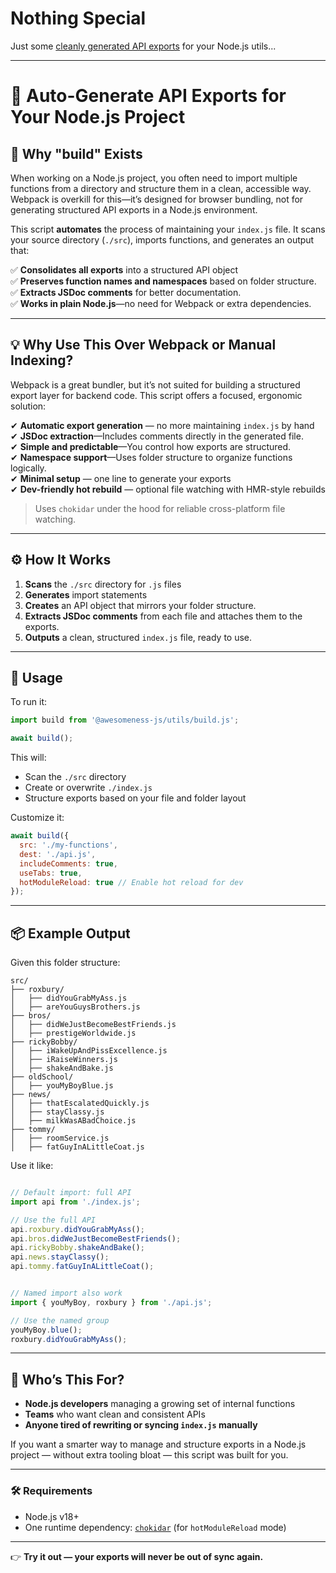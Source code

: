 # Nothing Special

Just some <u>cleanly generated API exports</u> for your Node.js utils...

---

# 🚀 Auto-Generate API Exports for Your Node.js Project  

## 📌 Why "build" Exists  

When working on a Node.js project, you often need to import multiple functions from a directory and structure them in a clean, accessible way. Webpack is overkill for this—it’s designed for browser bundling, not for generating structured API exports in a Node.js environment. 

This script **automates** the process of maintaining your `index.js` file. It scans your source directory (`./src`), imports functions, and generates an output that:  

✅ **Consolidates all exports** into a structured API object  
✅ **Preserves function names and namespaces** based on folder structure.  
✅ **Extracts JSDoc comments** for better documentation.  
✅ **Works in plain Node.js**—no need for Webpack or extra dependencies.   

---

## 💡 Why Use This Over Webpack or Manual Indexing?  

Webpack is a great bundler, but it’s not suited for building a structured export layer for backend code. This script offers a focused, ergonomic solution:  

✔ **Automatic export generation** — no more maintaining `index.js` by hand  
✔ **JSDoc extraction**—Includes comments directly in the generated file.  
✔ **Simple and predictable**—You control how exports are structured.  
✔ **Namespace support**—Uses folder structure to organize functions logically.  
✔ **Minimal setup** — one line to generate your exports  
✔ **Dev-friendly hot rebuild** — optional file watching with HMR-style rebuilds  

> Uses `chokidar` under the hood for reliable cross-platform file watching.

---

## ⚙️ How It Works  

1. **Scans** the `./src` directory for `.js` files  
2. **Generates** import statements  
3. **Creates** an API object that mirrors your folder structure.  
4. **Extracts JSDoc comments** from each file and attaches them to the exports.  
5. **Outputs** a clean, structured `index.js` file, ready to use.  

---

## 🔧 Usage  

To run it:

```js
import build from '@awesomeness-js/utils/build.js';

await build();
```

This will:
- Scan the `./src` directory
- Create or overwrite `./index.js`
- Structure exports based on your file and folder layout

Customize it:

```js
await build({
  src: './my-functions',
  dest: './api.js',
  includeComments: true,
  useTabs: true,
  hotModuleReload: true // Enable hot reload for dev  
});
```

---

## 📦 Example Output  

Given this folder structure:

```
src/
├── roxbury/
│   ├── didYouGrabMyAss.js
│   ├── areYouGuysBrothers.js
├── bros/
│   ├── didWeJustBecomeBestFriends.js
│   ├── prestigeWorldwide.js
├── rickyBobby/
│   ├── iWakeUpAndPissExcellence.js
│   ├── iRaiseWinners.js
│   ├── shakeAndBake.js
├── oldSchool/
│   ├── youMyBoyBlue.js
├── news/
│   ├── thatEscalatedQuickly.js
│   ├── stayClassy.js
│   ├── milkWasABadChoice.js
├── tommy/
│   ├── roomService.js
│   ├── fatGuyInALittleCoat.js

```


Use it like:

```js

// Default import: full API
import api from './index.js';

// Use the full API
api.roxbury.didYouGrabMyAss();
api.bros.didWeJustBecomeBestFriends();
api.rickyBobby.shakeAndBake();
api.news.stayClassy();
api.tommy.fatGuyInALittleCoat();
```

```js

// Named import also work
import { youMyBoy, roxbury } from './api.js';

// Use the named group
youMyBoy.blue();
roxbury.didYouGrabMyAss();

```

---

## 👤 Who’s This For?  

- **Node.js developers** managing a growing set of internal functions  
- **Teams** who want clean and consistent APIs  
- **Anyone tired of rewriting or syncing `index.js` manually**  

If you want a smarter way to manage and structure exports in a Node.js project — without extra tooling bloat — this script was built for you.

---

### 🛠️ Requirements

- Node.js v18+
- One runtime dependency: [`chokidar`](https://github.com/paulmillr/chokidar) (for `hotModuleReload` mode)

---

👉 **Try it out — your exports will never be out of sync again.**